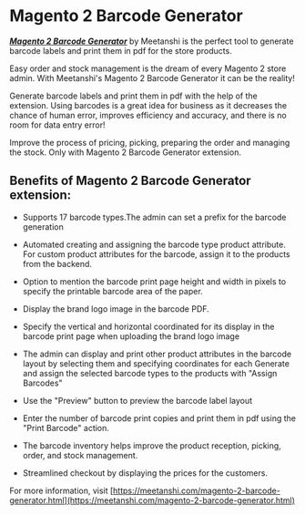 # Magento 2 Barcode Generator

***[Magento 2 Barcode Generator](https://meetanshi.com/magento-2-barcode-generator.html)*** by Meetanshi is the perfect tool to generate barcode labels and print them in pdf for the store products.

Easy order and stock management is the dream of every Magento 2 store admin. With Meetanshi's Magento 2 Barcode Generator it can be the reality!

Generate barcode labels and print them in pdf with the help of the extension. Using barcodes is a great idea for business as it decreases the chance of human error, improves efficiency and accuracy, and there is no room for data entry error!

Improve the process of pricing, picking, preparing the order and managing the stock. Only with Magento 2 Barcode Generator extension.

##  Benefits of Magento 2 Barcode Generator extension:

* Supports 17 barcode types.The admin can set a prefix for the barcode generation

* Automated creating and assigning the barcode type product attribute. For custom product attributes for the barcode, assign it to the products from the backend.

* Option to mention the barcode print page height and width in pixels to specify the printable barcode area of the paper.

* Display the brand logo image in the barcode PDF.

* Specify the vertical and horizontal coordinated for its display in the barcode print page when uploading the brand logo image

* The admin can display and print other product attributes in the barcode layout by selecting them and specifying coordinates for each
Generate and assign the selected barcode types to the products with "Assign Barcodes"

* Use the "Preview" button to preview the barcode label layout

* Enter the number of barcode print copies and print them in pdf using the "Print Barcode" action.

* The barcode inventory helps improve the product reception, picking, order, and stock management.

* Streamlined checkout by displaying the prices for the customers.

For more information, visit [https://meetanshi.com/magento-2-barcode-generator.html](https://meetanshi.com/magento-2-barcode-generator.html)



